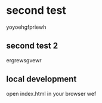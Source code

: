 # second test
yoyoehgfpriewh
## second test 2
ergrewsgvewr
## local development
open index.html in your browser
wef